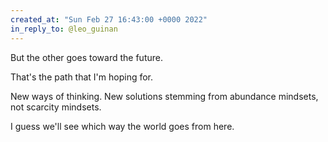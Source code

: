 ```yaml
---
created_at: "Sun Feb 27 16:43:00 +0000 2022"
in_reply_to: @leo_guinan
---
```


But the other goes toward the future. 

That's the path that I'm hoping for.

New ways of thinking. New solutions stemming from abundance mindsets, not scarcity mindsets.

I guess we'll see which way the world goes from here.